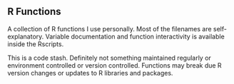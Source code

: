 ## R Functions

A collection of R functions I use personally. Most of the filenames are self-explanatory. Variable documentation and function interactivity is available inside the Rscripts.

This is a code stash. Definitely not something maintained regularly or environment controlled or version controlled. Functions may break due R version changes or updates to R libraries and packages.
